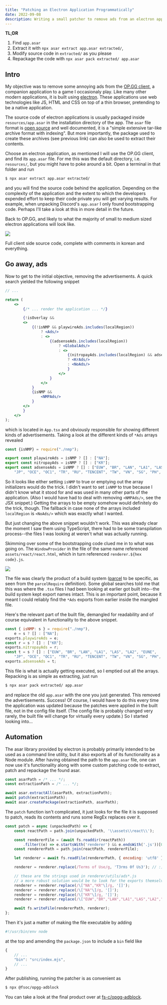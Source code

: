 ```yaml
---
title: "Patching an Electron Application Programmatically"
date: 2022-09-08
description: Writing a small patcher to remove ads from an electron app with NodeJS.
---
```


__TL;DR__

1. Find `app.asar`
2. Extract it with `npx asar extract app.asar extracted/`,
3. Modify source code in `extracted/` as you please
4. Repackage the code with `npx asar pack extracted/ app.asar`

## Intro

My objective was to remove some annoying ads from the [OP.GG client](https://www.op.gg/desktop/), a companion application to a game I occasionaly play. Like many other modern applications, it is built using [electron](https://www.electronjs.org/). These applications use web technologies like JS, HTML and CSS on top of a thin browser, pretending to be a native application. 

The source code of electron applications is usually packaged inside `resources/app.asar` in the installation directory of the app. The `asar` file format is [open source](https://github.com/electron/asar) and well documented, it is a "simple extensive tar-like archive format with indexing". But more importantly, the package used to create these archives (see previous link) can also be used to extract their contents.

Choose an electron application, as mentioned I will use the OP.GG client, and find its `app.asar` file. For me this was the default directory, i.e. `resources/`, but you might have to poke around a bit. Open a terminal in that folder and run

```bash
$ npx asar extract app.asar extracted/
```

and you will find the source code behind the application. Depending on the complexity of the application and the extent to which the developers expended effort to keep their code private you will get varying results. For example, when unpacking Discord's `app.asar` I only found bootstrapping code. Perhaps I'll take a look at this in more detail in the future.

Back to OP.GG, and likely to what the majority of small to medium sized electron applications will look like.

![](https://i.imgur.com/ON4KZEJ.png)

Full client side source code, complete with comments in korean and everything.

## Go away, ads

Now to get to the initial objective, removing the advertisements. A quick search yielded the following snippet

```jsx
// ...

return (
    <>
        {/* ... render the application ... */}

        {!isOverlay &&
        <>
            {(!isNMP && playwireAds.includes(localRegion))
                ? <Ads/>
                : <>
                    {(adsenseAds.includes(localRegion))
                        ? <GlobalAds/>
                        : <>
                            {(nitropayAds.includes(localRegion) && adsense)
                            ? <KrAds/>
                            : <NoAds/>
                            }
                        </>
                    }
                </>
            }
            {isNMP &&
                <NMPAds/>
            }
        </>
        }
    </>
);
```

which is located in `App.tsx` and obviously responsible for showing different kinds of advertisements. Taking a look at the different kinds of `*Ads` arrays revealed

```js
const {isNMP} = require("./nmp");

export const playwireAds = isNMP ? [] : ["NA"];
export const nitropayAds = isNMP ? [] : ["KR"];
export const adsenseAds = isNMP ? [] : ["EUW", "BR", "LAN", "LA1", "LAS", "LA2", "EUNE",
    "JP", "OCE", "OC1", "TR", "RU", "TENCENT", "TW", "VN", "SG", "PH", "TH", "ID"];
```

So it looks like either setting `isNMP` to true or emptying out the array initializers would do the trick. I didn't want to set `isNMP` to true because I didn't know what it stood for and was used in many other parts of the application. (Also I would have had to deal with removing `<NMPAds/>`, see the JSX snippet.) Getting the arrays to be empty somehow would definitely do the trick, though. The fallback in case none of the arrays included `localRegion` is `<NoAds/>` which was exactly what I wanted.

But just changing the above snippet wouldn't work. This was already clear the moment I saw them using TypeScript, there had to be some transpilation process--the files I was looking at weren't what was actually running. 

Skimming over some of the bootstrapping code clued me in to what was going on. The `WindowProvider` in the file of the same name referenced `assets/react/react.html`, which in turn referenced `renderer.${hex code}.js`.

![](https://i.imgur.com/ixKDrhk.png)

The file was clearly the product of a build system ([parcel](https://parceljs.org/) to be specific, as seen from the `parcelRequire` definition). Some global searches told me that this was where the `.tsx` files I had been looking at earlier got built into--the build system kept export names intact. This is an important point, because it meant I could reliably find the `*Ads` exports from earlier inside the mangled file.

Here's the relevant part of the built file, demangled for readability and of course equivalent in functionality to the above snippet.

```js
const { isNMP: s } = require("./nmp"),
    e = s ? [] : ["NA"];
exports.playwireAds = e;
const r = s ? [] : ["KR"];
exports.nitropayAds = r;
const t = s ? [] : ["EUW", "BR", "LAN", "LA1", "LAS", "LA2", "EUNE",
    "JP", "OCE", "OC1", "TR", "RU", "TENCENT", "TW", "VN", "SG", "PH", "TH", "ID"];
exports.adsenseAds = t;
```

This file is what is actually getting executed, so I emptied out all the arrays. Repacking is as simple as extracting, just run

```bash
$ npx asar pack extracted/ app.asar
```

and replace the old `app.asar` with the one you just generated. This removed the advertisements. Success! Of course, I would have to do this every time the application was updated because the patches were applied in the built file, not in the config file itself. (The config file is probably changed very rarely, the built file will change for virtually every update.) So I started looking into...

## Automation

The asar library provided by electron is probably primarily intended to be used as a command line utility, but it also exports all of its functionality as a Node module. After having obtained the path to the `app.asar` file, one can now use it's functionality along with some custom patching code to extract, patch and repackage the found asar. 

```js
const asarPath = /* ... */;
const extractionPath = /* ... */;

await asar.extractAll(asarPath, extractionPath);
await patch(extractionPath);
await asar.createPackage(extractionPath, asarPath);
```

The `patch` function isn't complicated, it just looks for the file it is supposed to patch, reads its contents and runs some RegEx replaces over it. 

```js
const patch = async (unpackedPath) => {
    const reactPath = path.join(unpackedPath, '\\assets\\react\\');

    const rendererFile = (await fs.readdir(reactPath))
        .filter((e) => e.startsWith('renderer') && e.endsWith('.js'))[0];
    const rendererPath = path.join(reactPath, rendererFile);

    let renderer = await fs.readFile(rendererPath, { encoding: 'utf8' });

    renderer = renderer.replace(/Terms of Use/g, 'T3rms 0f Us3'); // :)

    // these are the strings used in renderer/utils/ads*.js
    // a more robust solution would be to look for the exports themselves and replace those
    renderer = renderer.replace(/\["NA","KR"\]/g, '[]');
    renderer = renderer.replace(/\["NA"\]/g, '[]');
    renderer = renderer.replace(/\["KR"\]/g, '[]');
    renderer = renderer.replace(/\["EUW","BR","LAN","LA1","LAS","LA2","EUNE","JP","OCE","OC1","TR","RU","TENCENT","TW","VN","SG","PH","TH","ID"\]/g, "[]");

    await fs.writeFile(rendererPath, renderer);
};
```

Then it's just a matter of making the file executable by adding

```js
#!/usr/bin/env node
```

at the top and amending the `package.json` to include a `bin` field like

```js
{
    // ...
    "bin": "src/index.mjs",
    // ...
}
```

After publishing, running the patcher is as convenient as

```bash
$ npx @fsoc/opgg-adblock
```

You can take a look at the final product over at [fs-c/opgg-adblock](https://github.com/fs-c/opgg-adblock).
